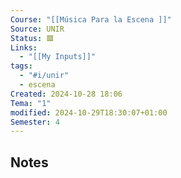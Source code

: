 ```yaml
---
Course: "[[Música Para la Escena ]]"
Source: UNIR
Status: 🟥
Links:
  - "[[My Inputs]]"
tags:
  - "#i/unir"
  - escena
Created: 2024-10-28 18:06
Tema: "1"
modified: 2024-10-29T18:30:07+01:00
Semester: 4
---
```

## Notes




